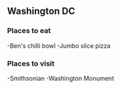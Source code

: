 ## Washington DC

### Places to eat
-Ben's chilli bowl
-Jumbo slice pizza

### Places to visit
-Smithsonian
-Washington Monument